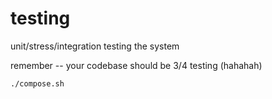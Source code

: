 # testing
unit/stress/integration testing the system

remember -- your codebase should be 3/4 testing (hahahah)

```
./compose.sh
```
